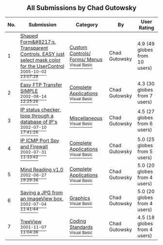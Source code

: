﻿<div align="center">

## All Submissions by Chad Gutowsky

</div>

No.  | Submission | Category | By   | User Rating
---- | ---------- | -------- | ---- | -----------
1 | [Shaped Form&\#8217;s, Transparent Controls\. EASY  just select mask color for the UserControl<br /><sup>2005-10-02 23:07:28</sup>](https://github.com/Planet-Source-Code/chad-gutowsky-shaped-form-8217-s-transparent-controls-easy-just-select-mask-color-for-the-__1-62752) | [Custom Controls/ Forms/  Menus<br /><sup>Visual Basic</sup>](../ByCategory/custom-controls-forms-menus__1-4.md) | Chad Gutowsky | 4.9 (49 globes from 10 users)
2 | [Easy FTP Transfer SIMPLE<br /><sup>2002-08-14 12:25:26</sup>](https://github.com/Planet-Source-Code/chad-gutowsky-easy-ftp-transfer-simple__1-21033) | [Complete Applications<br /><sup>Visual Basic</sup>](../ByCategory/complete-applications__1-27.md) | Chad Gutowsky | 4.3 (30 globes from 7 users)
3 | [IP status checker, loop through a database of IP's<br /><sup>2002-07-10 17:41:26</sup>](https://github.com/Planet-Source-Code/chad-gutowsky-ip-status-checker-loop-through-a-database-of-ip-s__1-36787) | [Miscellaneous<br /><sup>Visual Basic</sup>](../ByCategory/miscellaneous__1-1.md) | Chad Gutowsky | 4.5 (27 globes from 6 users)
4 | [IP ICMP Port Spy and Firewall<br /><sup>2002-07-31 11:33:42</sup>](https://github.com/Planet-Source-Code/chad-gutowsky-ip-icmp-port-spy-and-firewall__1-37451) | [Complete Applications<br /><sup>Visual Basic</sup>](../ByCategory/complete-applications__1-27.md) | Chad Gutowsky | 5.0 (25 globes from 5 users)
5 | [Mind Reading v1\.0<br /><sup>2002-06-27 19:29:36</sup>](https://github.com/Planet-Source-Code/chad-gutowsky-mind-reading-v1-0__1-36335) | [Complete Applications<br /><sup>Visual Basic</sup>](../ByCategory/complete-applications__1-27.md) | Chad Gutowsky | 5.0 (20 globes from 4 users)
6 | [Saving a JPG from an ImageView box\.<br /><sup>2002-07-04 11:41:44</sup>](https://github.com/Planet-Source-Code/chad-gutowsky-saving-a-jpg-from-an-imageview-box__1-36562) | [Graphics<br /><sup>Visual Basic</sup>](../ByCategory/graphics__1-46.md) | Chad Gutowsky | 5.0 (20 globes from 4 users)
7 | [TreeView<br /><sup>2001-11-07 11:04:36</sup>](https://github.com/Planet-Source-Code/chad-gutowsky-treeview__1-28727) | [Coding Standards<br /><sup>Visual Basic</sup>](../ByCategory/coding-standards__1-43.md) | Chad Gutowsky | 4.5 (18 globes from 4 users)
